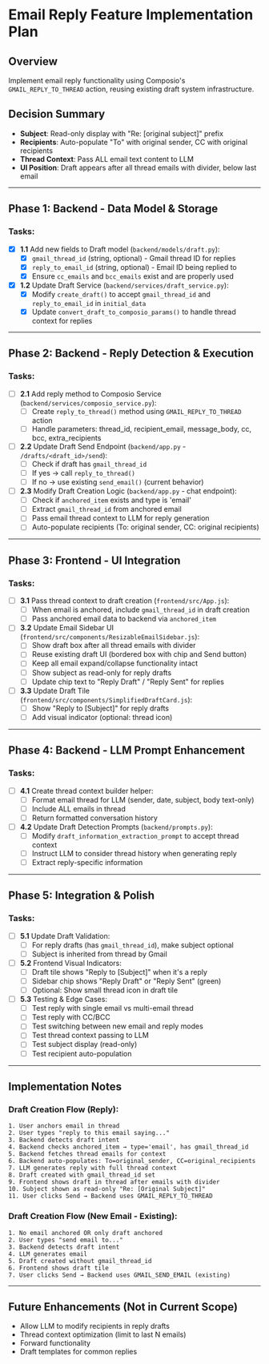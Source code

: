 # Email Reply Feature Implementation Plan

## Overview
Implement email reply functionality using Composio's `GMAIL_REPLY_TO_THREAD` action, reusing existing draft system infrastructure.

## Decision Summary
- **Subject**: Read-only display with "Re: [original subject]" prefix
- **Recipients**: Auto-populate "To" with original sender, CC with original recipients
- **Thread Context**: Pass ALL email text content to LLM
- **UI Position**: Draft appears after all thread emails with divider, below last email

---

## Phase 1: Backend - Data Model & Storage

### Tasks:
- [x] **1.1** Add new fields to Draft model (`backend/models/draft.py`):
  - [x] `gmail_thread_id` (string, optional) - Gmail thread ID for replies
  - [x] `reply_to_email_id` (string, optional) - Email ID being replied to
  - [x] Ensure `cc_emails` and `bcc_emails` exist and are properly used

- [x] **1.2** Update Draft Service (`backend/services/draft_service.py`):
  - [x] Modify `create_draft()` to accept `gmail_thread_id` and `reply_to_email_id` in `initial_data`
  - [x] Update `convert_draft_to_composio_params()` to handle thread context for replies

---

## Phase 2: Backend - Reply Detection & Execution

### Tasks:
- [ ] **2.1** Add reply method to Composio Service (`backend/services/composio_service.py`):
  - [ ] Create `reply_to_thread()` method using `GMAIL_REPLY_TO_THREAD` action
  - [ ] Handle parameters: thread_id, recipient_email, message_body, cc, bcc, extra_recipients

- [ ] **2.2** Update Draft Send Endpoint (`backend/app.py` - `/drafts/<draft_id>/send`):
  - [ ] Check if draft has `gmail_thread_id`
  - [ ] If yes → call `reply_to_thread()`
  - [ ] If no → use existing `send_email()` (current behavior)

- [ ] **2.3** Modify Draft Creation Logic (`backend/app.py` - chat endpoint):
  - [ ] Check if `anchored_item` exists and type is 'email'
  - [ ] Extract `gmail_thread_id` from anchored email
  - [ ] Pass email thread context to LLM for reply generation
  - [ ] Auto-populate recipients (To: original sender, CC: original recipients)

---

## Phase 3: Frontend - UI Integration

### Tasks:
- [ ] **3.1** Pass thread context to draft creation (`frontend/src/App.js`):
  - [ ] When email is anchored, include `gmail_thread_id` in draft creation
  - [ ] Pass anchored email data to backend via `anchored_item`

- [ ] **3.2** Update Email Sidebar UI (`frontend/src/components/ResizableEmailSidebar.js`):
  - [ ] Show draft box after all thread emails with divider
  - [ ] Reuse existing draft UI (bordered box with chip and Send button)
  - [ ] Keep all email expand/collapse functionality intact
  - [ ] Show subject as read-only for reply drafts
  - [ ] Update chip text to "Reply Draft" / "Reply Sent" for replies

- [ ] **3.3** Update Draft Tile (`frontend/src/components/SimplifiedDraftCard.js`):
  - [ ] Show "Reply to [Subject]" for reply drafts
  - [ ] Add visual indicator (optional: thread icon)

---

## Phase 4: Backend - LLM Prompt Enhancement

### Tasks:
- [ ] **4.1** Create thread context builder helper:
  - [ ] Format email thread for LLM (sender, date, subject, body text-only)
  - [ ] Include ALL emails in thread
  - [ ] Return formatted conversation history

- [ ] **4.2** Update Draft Detection Prompts (`backend/prompts.py`):
  - [ ] Modify `draft_information_extraction_prompt` to accept thread context
  - [ ] Instruct LLM to consider thread history when generating reply
  - [ ] Extract reply-specific information

---

## Phase 5: Integration & Polish

### Tasks:
- [ ] **5.1** Update Draft Validation:
  - [ ] For reply drafts (has `gmail_thread_id`), make subject optional
  - [ ] Subject is inherited from thread by Gmail

- [ ] **5.2** Frontend Visual Indicators:
  - [ ] Draft tile shows "Reply to [Subject]" when it's a reply
  - [ ] Sidebar chip shows "Reply Draft" or "Reply Sent" (green)
  - [ ] Optional: Show small thread icon in draft tile

- [ ] **5.3** Testing & Edge Cases:
  - [ ] Test reply with single email vs multi-email thread
  - [ ] Test reply with CC/BCC
  - [ ] Test switching between new email and reply modes
  - [ ] Test thread context passing to LLM
  - [ ] Test subject display (read-only)
  - [ ] Test recipient auto-population

---

## Implementation Notes

### Draft Creation Flow (Reply):
```
1. User anchors email in thread
2. User types "reply to this email saying..."
3. Backend detects draft intent
4. Backend checks anchored_item → type='email', has gmail_thread_id
5. Backend fetches thread emails for context
6. Backend auto-populates: To=original_sender, CC=original_recipients
7. LLM generates reply with full thread context
8. Draft created with gmail_thread_id set
9. Frontend shows draft in thread after emails with divider
10. Subject shown as read-only "Re: [Original Subject]"
11. User clicks Send → Backend uses GMAIL_REPLY_TO_THREAD
```

### Draft Creation Flow (New Email - Existing):
```
1. No email anchored OR only draft anchored
2. User types "send email to..."
3. Backend detects draft intent
4. LLM generates email
5. Draft created without gmail_thread_id
6. Frontend shows draft tile
7. User clicks Send → Backend uses GMAIL_SEND_EMAIL (existing)
```

---

## Future Enhancements (Not in Current Scope)
- Allow LLM to modify recipients in reply drafts
- Thread context optimization (limit to last N emails)
- Forward functionality
- Draft templates for common replies